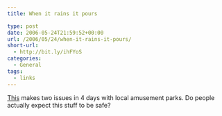 ```yaml
---
title: When it rains it pours

type: post
date: 2006-05-24T21:59:52+00:00
url: /2006/05/24/when-it-rains-it-pours/
short-url:
  - http://bit.ly/ihFYoS
categories:
  - General
tags:
  - links
---
```

<a href="http://www.startribune.com/462/story/452639.html">This</a> makes two issues in 4 days with local amusement parks. Do people actually expect this stuff to be safe?
